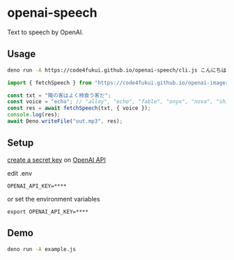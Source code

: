 # openai-speech

Text to speech by OpenAI.

## Usage

```sh
deno run -A https://code4fukui.github.io/openai-speech/cli.js こんにちは > speech.txt
```

```JavaScript
import { fetchSpeech } from "https://code4fukui.github.io/openai-imagerecog/fetchSpeech.js"

const txt = "隣の客はよく柿食う客だ";
const voice = "echo"; // "alloy", "echo", "fable", "onyx", "nova", "shimmer"
const res = await fetchSpeech(txt, { voice });
console.log(res);
await Deno.writeFile("out.mp3", res);

```

## Setup

[create a secret key](https://beta.openai.com/docs/quickstart/build-your-application) on [OpenAI API](https://platform.openai.com/account/api-keys)

edit .env
```
OPENAI_API_KEY=****
```
or set the environment variables
```
export OPENAI_API_KEY=****
```

## Demo

```sh
deno run -A example.js
```
